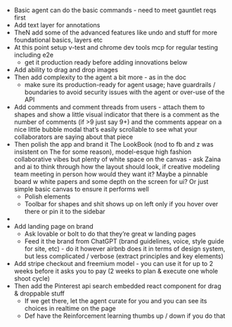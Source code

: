 - Basic agent can do the basic commands - need to meet gauntlet reqs first
- Add text layer for annotations
- TheN add some of the advanced features like undo and stuff for more foundational basics, layers etc
- At this point setup v-test and chrome dev tools mcp for regular testing including e2e
    - get it production ready before adding innovations below
- Add ability to drag and drop images
- Then add complexity to the agent a bit more - as in the doc
    - make sure its production-ready for agent usage; have guardrails / boundaries to avoid security issues with the agent or over-use of the API
- Add comments and comment threads from users - attach them to shapes and show a little visual indicator that there is a comment as the number of comments (if >9 just say 9+) and the comments appear on a nice little bubble modal that’s easily scrollable to see what your collaborators are saying about that piece
- Then polish the app and brand it The LookBook (nod to fb and z was insistent on The for some reason), model-esque high fashion collaborative vibes but plenty of white space on the canvas - ask Zaina and ai to think through how the layout should look, if creative modeling team meeting in person how would they want it? Maybe a pinnable board w white papers and some depth on the screen for ui? Or just simple basic canvas to ensure it performs well
    - Polish elements
    - Toolbar for shapes and shit shows up on left only if you hover over there or pin it to the sidebar
- 
- Add landing page on brand
    - Ask lovable or bolt to do that they’re great w landing pages
    - Feed it the brand from ChatGPT (brand guidelines, voice, style guide for site, etc) - do it however airbnb does it in terms of design system, but less complicated / verbose (extract principles and key elements)
- Add stripe checkout and freemium model - you can use it for up to 2 weeks before it asks you to pay (2 weeks to plan & execute one whole shoot cycle)
- Then add the Pinterest api search embedded react component for drag & droppable stuff
    - If we get there, let the agent curate for you and you can see its choices in realtime on the page
    - Def have the Reinforcement learning thumbs up / down if you do that